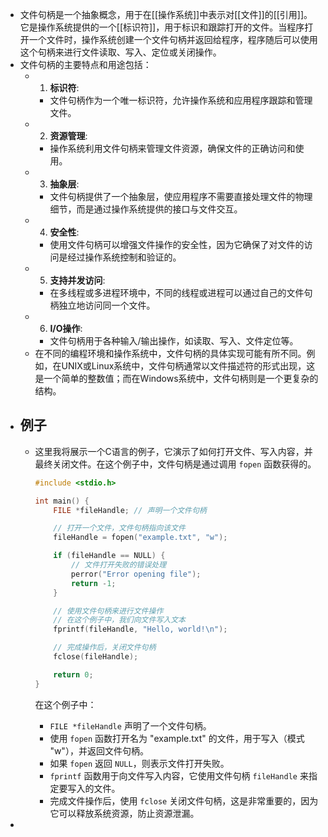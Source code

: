 - 文件句柄是一个抽象概念，用于在[[操作系统]]中表示对[[文件]]的[[引用]]。它是操作系统提供的一个[[标识符]]，用于标识和跟踪打开的文件。当程序打开一个文件时，操作系统创建一个文件句柄并返回给程序，程序随后可以使用这个句柄来进行文件读取、写入、定位或关闭操作。
- 文件句柄的主要特点和用途包括：
	- 1. **标识符**:
		- 文件句柄作为一个唯一标识符，允许操作系统和应用程序跟踪和管理文件。
	- 2. **资源管理**:
		- 操作系统利用文件句柄来管理文件资源，确保文件的正确访问和使用。
	- 3. **抽象层**:
		- 文件句柄提供了一个抽象层，使应用程序不需要直接处理文件的物理细节，而是通过操作系统提供的接口与文件交互。
	- 4. **安全性**:
		- 使用文件句柄可以增强文件操作的安全性，因为它确保了对文件的访问是经过操作系统控制和验证的。
	- 5. **支持并发访问**:
		- 在多线程或多进程环境中，不同的线程或进程可以通过自己的文件句柄独立地访问同一个文件。
	- 6. **I/O操作**:
		- 文件句柄用于各种输入/输出操作，如读取、写入、文件定位等。
	- 在不同的编程环境和操作系统中，文件句柄的具体实现可能有所不同。例如，在UNIX或Linux系统中，文件句柄通常以文件描述符的形式出现，这是一个简单的整数值；而在Windows系统中，文件句柄则是一个更复杂的结构。
- ## 例子
	- 这里我将展示一个C语言的例子，它演示了如何打开文件、写入内容，并最终关闭文件。在这个例子中，文件句柄是通过调用 `fopen` 函数获得的。
	  
	  ```c
	  #include <stdio.h>
	  
	  int main() {
	      FILE *fileHandle; // 声明一个文件句柄
	  
	      // 打开一个文件，文件句柄指向该文件
	      fileHandle = fopen("example.txt", "w");
	  
	      if (fileHandle == NULL) {
	          // 文件打开失败的错误处理
	          perror("Error opening file");
	          return -1;
	      }
	  
	      // 使用文件句柄来进行文件操作
	      // 在这个例子中，我们向文件写入文本
	      fprintf(fileHandle, "Hello, world!\n");
	  
	      // 完成操作后，关闭文件句柄
	      fclose(fileHandle);
	  
	      return 0;
	  }
	  ```
	  
	  在这个例子中：
		- `FILE *fileHandle` 声明了一个文件句柄。
		- 使用 `fopen` 函数打开名为 "example.txt" 的文件，用于写入（模式 "w"），并返回文件句柄。
		- 如果 `fopen` 返回 `NULL`，则表示文件打开失败。
		- `fprintf` 函数用于向文件写入内容，它使用文件句柄 `fileHandle` 来指定要写入的文件。
		- 完成文件操作后，使用 `fclose` 关闭文件句柄，这是非常重要的，因为它可以释放系统资源，防止资源泄漏。
-